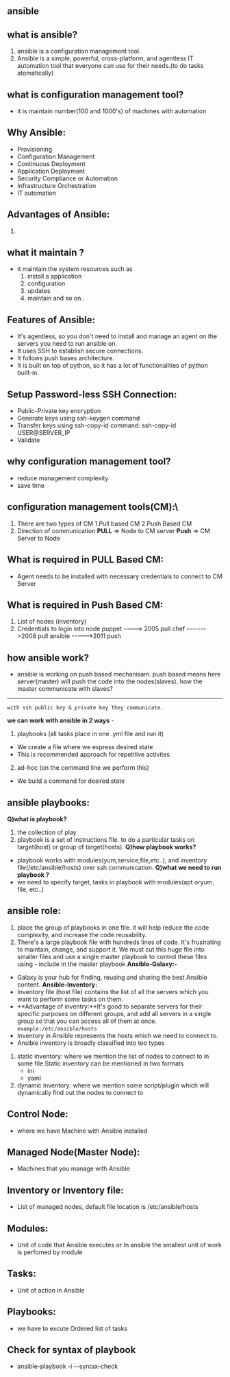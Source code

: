 ansible
--------

what is ansible?
----------------

1. ansible is a configuration management tool.
2. Ansible is a simple, powerful, cross-platform, and agentless IT automation tool that everyone can use for their needs.(to do tasks atomatically)

what is configuration management tool?
-------------------------------------

* it is maintain number(100 and 1000's) of machines with automation

Why Ansible:
------------
 * Provisioning
 * Configuration Management
 * Continuous Deployment
 * Application Deployment
 * Security Compliance or Automation
 * Infrastructure Orchestration
 * IT automation

Advantages of Ansible:
-----------------------
 1. 

 
what it maintain ?
-------------------
* it maintain the system resources such as
    1. install a application
	2. configuration
	3. updates
	4. maintain and so on..

Features of Ansible:
--------------------
  * It's agentless, so you don't need to install and manage an agent on the servers you need to run ansible on.
  * It uses SSH to establish secure connections.
  * It follows push bases architecture.
  * It is built on top of python, so it has a lot of functionalities of python built-in.

Setup Password-less SSH Connection:
-----------------------------------
  * Public-Private key encryption
  * Generate keys using ssh-keygen command
  * Transfer keys using ssh-copy-id command: ssh-copy-id USER@SERVER_IP
  * Validate

why configuration management tool?
---------------------------------
* reduce management complexity
* save time

configuration management tools(CM):\
-----------------------------------
1. There are two types of CM
   1.Pull based CM
   2.Push Based CM
2. Direction of communication
  **PULL** => Node to CM server
  **Push** => CM Server to Node

What is required in PULL Based CM:
----------------------------------
* Agent needs to be installed with necessary credentials to connect to CM Server


What is required in Push Based CM:
----------------------------------

 1. List of nodes (inventory)
 2. Credentials to login into node
	puppet ----> 2005	pull
	chef ------->2008	pull
	ansible ----->2011	push

how ansible work?
-----------------
* ansible is working on push based mechanisam. push based means here server(master) will push the code into the nodes(slaves).
how the master communicate with slaves?

---------------------------------------
	with ssh public key & private key they communicate.
**we can work with ansible in 2 ways** -
 1. playbooks (all tasks place in one .yml file and run it)
  - We create a file where we express desired state
  - This is recommended approach for repetitive activites
 2. ad-hoc (on the command line we perform this)
  - We build a command for desired state

ansible playbooks:
------------------
**Q)what is playbook?**
1. the collection of play
2. playbook is a set of instructions file. to do a particular tasks on target(host) or group of target(hosts).
**Q)how playbook works?**
* playbook works with modules(yum,service,file,etc..), and inventory file(/etc/ansible/hosts) over ssh communication.
**Q)what we need to run playbook ?**
* we need to specify target, tasks in playbook with modules(apt oryum, file, etc..)

ansible role:
------------
1. place the group of playbooks in one file. it will help reduce the code complexity, and increase the code reusability.
2. There's a large playbook file with hundreds lines of code. It's frustrating to maintain, change, and support it. We must cut this huge file into smaller files and use a single master playbook to control these files using - include <playbook name> in the master playbook
**Ansible-Galaxy:-**
* Galaxy is your hub for finding, reusing and sharing the best Ansible content.
**Ansible-Inventory:**
* Inventory file (host file) contains the list of all the servers which you want to perform some tasks on them.
* **Advantage of inventry:**It's good to separate servers for their specific purposes on different groups, and add all servers in a single group so that you can access all of them at once.
 `example:/etc/ansible/hosts`
 * Inventory in Ansible represents the hosts which we need to connect to.
 * Ansible inventory is broadly classified into teo types
1. static inventory: where we mention the list of nodes to connect to in some file
     Static inventory can be mentioned in two formats
     * ini
     * yaml
2. dynamic inventory:  where we mention some script/plugin which will dynamically find out the nodes to connect to

Control Node:
-------------
* where we have Machine with Ansible installed

Managed Node(Master Node):
-------------
* Machines that you manage with Ansible

Inventory or Inventory file:
------------------------------
* List of managed nodes, default file location is /etc/ansible/hosts

Modules:
---------
* Unit of code that Ansible executes or In ansible the smallest unit of work is perfomed by module

Tasks:
-------
* Unit of action in Ansible

Playbooks:
-----------
* we have to excute Ordered list of tasks

Check for syntax of playbook
-----------------------------
* ansible-playbook -i <inventory-path> --syntax-check <playbook-path>












